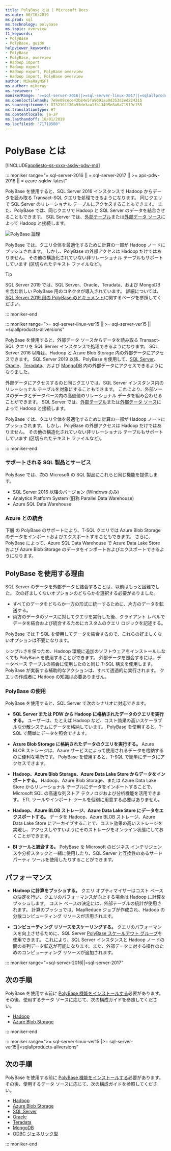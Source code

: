 ```yaml
---
title: PolyBase とは | Microsoft Docs
ms.date: 06/10/2019
ms.prod: sql
ms.technology: polybase
ms.topic: overview
f1_keywords:
- PolyBase
- PolyBase, guide
helpviewer_keywords:
- PolyBase
- PolyBase, overview
- Hadoop import
- Hadoop export
- Hadoop export, PolyBase overview
- Hadoop import, PolyBase overview
author: MikeRayMSFT
ms.author: mikeray
ms.reviewer: ''
monikerRange: '>=sql-server-2016||>=sql-server-linux-2017||=sqlallproducts-allversions||>=aps-pdw-2016||=azure-sqldw-latest'
ms.openlocfilehash: 7e9e09cece42b84e5fa9691aa0d353d2ed22431b
ms.sourcegitcommit: 8732161f26a93de3aa1fb13495e8a6a71519c155
ms.translationtype: HT
ms.contentlocale: ja-JP
ms.lasthandoff: 10/01/2019
ms.locfileid: "71710580"
---
```

# <a name="what-is-polybase"></a>PolyBase とは

[!INCLUDE[appliesto-ss-xxxx-asdw-pdw-md](../../includes/appliesto-ss-xxxx-asdw-pdw-md.md)]

<!--SQL Server 2016/2017-->
::: moniker range="= sql-server-2016 || = sql-server-2017 || >= aps-pdw-2016 || = azure-sqldw-latest"

PolyBase を使用すると、SQL Server 2016 インスタンスで Hadoop からデータを読み取る Transact-SQL クエリを処理できるようになります。 同じクエリで SQL Server のリレーショナル テーブルにアクセスすることもできます。 また、PolyBase では、同じクエリで Hadoop と SQL Server のデータを結合させることもできます。 SQL Server では、[外部テーブル](../../t-sql/statements/create-external-table-transact-sql.md)または[外部データ ソース](../../t-sql/statements/create-external-data-source-transact-sql.md)によって Hadoop と接続します。

![PolyBase 論理](../../relational-databases/polybase/media/polybase-logical.png "PolyBase 論理")

PolyBase では、クエリ全体を最適化するために計算の一部が Hadoop ノードにプッシュされます。 しかし、PolyBase の外部アクセスは Hadoop だけではありません。 その他の構造化されていない非リレーショナル テーブルもサポートしています (区切られたテキスト ファイルなど)。

> [!TIP]
> SQL Server 2019 では、SQL Server、Oracle、Teradata、および MongoDB を含む新しい PolyBase 用のコネクタが導入されています。 詳細については、[ SQL Server 2019 用の PolyBase のドキュメント](polybase-guide.md?view=sql-server-ver15)に関するページを参照してください。

::: moniker-end
<!--SQL Server 2019-->
::: moniker range=">= sql-server-linux-ver15 || >= sql-server-ver15 || =sqlallproducts-allversions"

PolyBase を使用すると、外部データ ソースからデータを読み取る Transact-SQL クエリを SQL Server インスタンスで処理できるようになります。 SQL Server 2016 以降は、Hadoop と Azure Blob Storage 内の外部データにアクセスできます。 SQL Server 2019 以降、PolyBase を使用して、[SQL Server](polybase-configure-sql-server.md)、[Oracle](polybase-configure-oracle.md)、[Teradata](polybase-configure-teradata.md)、および [MongoDB](polybase-configure-mongodb.md) 内の外部データにアクセスできるようになりました。

外部データにアクセスするのと同じクエリでは、SQL Server インスタンス内のリレーショナル テーブルを対象にすることもできます。 これにより、外部ソースのデータとデータベース内の高価値のリレーショナル データを組み合わせることができます。 SQL Server では、[外部テーブル](../../t-sql/statements/create-external-table-transact-sql.md)または[外部データ ソース](../../t-sql/statements/create-external-data-source-transact-sql.md)によって Hadoop と接続します。

PolyBase では、クエリ全体を最適化するために計算の一部が Hadoop ノードにプッシュされます。 しかし、PolyBase の外部アクセスは Hadoop だけではありません。 その他の構造化されていない非リレーショナル テーブルもサポートしています (区切られたテキスト ファイルなど)。

::: moniker-end

### <a name="supported-sql-products-and-services"></a>サポートされる SQL 製品とサービス

PolyBase では、次の Microsoft の SQL 製品にこれらと同じ機能を提供します。

- SQL Server 2016 以降のバージョン (Windows のみ)
- Analytics Platform System (旧称 Parallel Data Warehouse)
- Azure SQL Data Warehouse

### <a name="azure-integration"></a>Azure との統合

下層 の PolyBase のサポートにより、T-SQL クエリでは Azure Blob Storage のデータをインポートおよびエクスポートすることもできます。 さらに、PolyBase によって、Azure SQL Data Warehouse で Azure Data Lake Store および Azure Blob Storage のデータをインポートおよびエクスポートできるようになります。

## <a name="why-use-polybase"></a>PolyBase を使用する理由

SQL Server のデータを外部データと結合することは、以前はもっと困難でした。 次の好ましくないオプションのどちらかを選択する必要がありました。

- すべてのデータをどちらか一方の形式に統一するために、片方のデータを転送する。
- 両方のデータのソースに対してクエリを実行した後、クライアント レベルでデータを結合および統合するためにカスタムのクエリ ロジックを記述する。

PolyBase では T-SQL を使用してデータを結合するので、これらの好ましくないオプションは不要になります。

シンプルさを保つため、Hadoop 環境に追加のソフトウェアをインストールしなくても PolyBase を使用することができます。 外部データを照会するには、データベース テーブルの照会に使用したのと同じ T-SQL 構文を使用します。 PolyBase が実装する補助的なアクションは、すべて透過的に実行されます。 クエリの作成者に Hadoop の知識は必要ありません。

### <a name="polybase-uses"></a>PolyBase の使用

PolyBase を使用すると、SQL Server で次のシナリオに対応できます。

- **SQL Server または PDW から Hadoop に格納されたデータのクエリを実行する。** ユーザーは、たとえば Hadoop など、コスト効果の高いスケーラブルな分散システムにデータを格納しています。 PolyBase を使用すると、T-SQL で簡単にデータを照会できます。

- **Azure Blob Storage に格納されたデータのクエリを実行する。** Azure BLOB ストレージは、Azure サービスによって使用されるデータを格納するのに便利な場所です。  PolyBase を使用すると、T-SQL で簡単にデータにアクセスできます。

- **Hadoop、Azure Blob Storage、Azure Data Lake Store からデータをインポートする。** Hadoop、Azure Blob Storage、または Azure Data Lake Store からリレーショナル テーブルにデータをインポートすることで、Microsoft SQL の高速な列ストア テクノロジおよび分析機能を活用できます。 ETL ツールやインポート ツールを個別に用意する必要はありません。

- **Hadoop、Azure BLOB ストレージ、Azure Data Lake Store にデータをエクスポートする。** データを Hadoop、Azure BLOB ストレージ、Azure Data Lake Store にアーカイブすることで、コスト効果の高いストレージを実現し、アクセスしやすいようにそのストレージをオンライン状態にしておくことができます。

- **BI ツールと統合する。** PolyBase を Microsoft のビジネス インテリジェンスや分析スタックと一緒に使用したり、SQL Server と互換性のあるサード パーティ ツールを使用したりすることができます。

## <a name="performance"></a>パフォーマンス

- **Hadoop に計算をプッシュする。** クエリ オプティマイザーはコスト ベースの決定を行い、クエリのパフォーマンスが向上する場合は Hadoop に計算をプッシュします。  コスト ベースの決定には、外部テーブルの統計が使用されます。 計算のプッシュでは、MapReduce ジョブが作成され、Hadoop の分散コンピューティング リソースが活用されます。

- **コンピューティング リソースをスケーリングする。** クエリのパフォーマンスを向上させるために、SQL Server [PolyBase スケールアウト グループ](../../relational-databases/polybase/polybase-scale-out-groups.md)を使用できます。 これにより、SQL Server インスタンスと Hadoop ノードの間の並列データ転送が可能になります。また、外部データに対する操作のためのコンピューティング リソースが追加されます。

<!--SQL Server 2016/2017-->
::: moniker range="=sql-server-2016||=sql-server-2017"

## <a name="next-steps"></a>次の手順

PolyBase を使用する前に [PolyBase 機能をインストールする](polybase-installation.md)必要があります。 その後、使用するデータ ソースに応じて、次の構成ガイドを参照してください。

- [Hadoop](polybase-configure-hadoop.md)
- [Azure Blob Storage](polybase-configure-azure-blob-storage.md)

::: moniker-end
<!--SQL Server 2019-->
::: moniker range=">= sql-server-linux-ver15||>= sql-server-ver15||=sqlallproducts-allversions"

## <a name="next-steps"></a>次の手順

PolyBase を使用する前に [PolyBase 機能をインストールする](polybase-installation.md)必要があります。 その後、使用するデータ ソースに応じて、次の構成ガイドを参照してください。
- [Hadoop](polybase-configure-hadoop.md)
- [Azure Blob Storage](polybase-configure-azure-blob-storage.md)
- [SQL Server](polybase-configure-sql-server.md)
- [Oracle](polybase-configure-oracle.md)
- [Teradata](polybase-configure-teradata.md)
- [MongoDB](polybase-configure-mongodb.md)
- [ODBC ジェネリック型](polybase-configure-odbc-generic.md)

::: moniker-end
